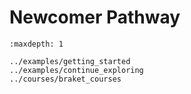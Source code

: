 # Newcomer Pathway 

```{toctree}
:maxdepth: 1

../examples/getting_started
../examples/continue_exploring
../courses/braket_courses
```